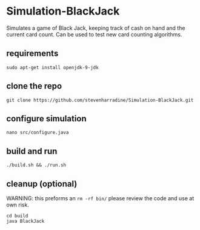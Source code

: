 # Simulation-BlackJack
Simulates a game of Black Jack, keeping track of cash on hand and the current card count.  Can be used to test new card counting algorithms.

## requirements
```
sudo apt-get install openjdk-9-jdk
```

## clone the repo
```
git clone https://github.com/stevenharradine/Simulation-BlackJack.git
```

## configure simulation
```
nano src/configure.java
```

## build and run
```
./build.sh && ./run.sh
```

## cleanup (optional)
WARNING: this preforms an `rm -rf bin/` please review the code and use at own risk.
```
cd build
java BlackJack
```
